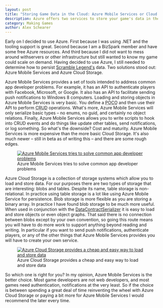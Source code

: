 ```yaml
---
layout: post
title: "Storing Game Data in the Cloud: Azure Mobile Services or Cloud Storage"
description: Azure offers two services to store your game's data in the cloud. Learn about them both and decide which one will work best for you.
category: Making Games
author: Alex Schearer
---
```


Early on I decided to use Azure. First because I was using .NET and the tooling support is great. 
Second because I am a BizSpark member and have some free Azure resources. And third because I did 
not want to mess around withservers or other infrastructure but still wanted to know my game could 
scale on demand. Having decided to use Azure, I still needed to determine how to persist 
[Scramble Legend's]({{site.url}}/scramble-legends) data. Two solutions stood out: Azure Mobile Services 
and Azure Cloud Storage. 

Azure Mobile Services provides a set of tools intended to address common app developer 
problems. For example, it has an API to authenticate players with Facebook, Microsoft, 
or Google. It also has an API to facilitate sending push notifications to Windows 8 
computers. Loading and storing objects in Azure Mobile Services is very basic. You 
define a <abbr title="Plain Old C# Object">POCO</abbr> and then use their API to perform 
<abbr title="Create, Retrieve, Update, Delete">CRUD</abbr> operations. What's more, Azure 
Mobile Services will only serialize basic types &ndash; no enums, no guid, and certainly 
no object relations. Finally, Azure Mobile Services allows you to write scripts to 
hook into CRUD events and do things like update other tables, send notifications, or 
log something. So what's the downside? Cost and maturity. Azure Mobile Services is more 
expensive than the more basic Cloud Storage. It's also much newer &ndash; still in beta 
as of writing this &ndash; and there are some rough edges.

<figure class="small">
    <a href="http://www.windowsazure.com/en-us/develop/mobile/">
        <img src="{{site.url}}/img/posts/2013-05-10-Azure Mobile Services or Cloud Storage/azure-mobile-services.jpg" alt="Azure Mobile Services tries to solve common app developer problems"/>
    </a>
    <figcaption>Azure Mobile Services tries to solve common app developer problems</figcaption>
</figure>

Azure Cloud Storage is a collection of storage systems which allow you to load and store 
data. For our purposes there are two types of storage that are interesting: blobs and 
tables. Despite its name, table storage is non-relational. In practice using table 
storage is a lot like using Azure Mobile Service for persistence. Blob storage is more 
flexible as you are storing a binary array. In practice I have found blob storage to 
be much more useful. When used in conjunction with the [DataContractSerializer](http://msdn.microsoft.com/en-us/library/system.runtime.serialization.datacontractserializer.aspx) 
it is easy to load and store objects or even object graphs. That said there is no connection 
between blobs except by your own convention, so going this route means you will have to 
do more work to support anything beyond reading and writing. In particular if you want 
to send push notifications, authenticate players, or any of the other things that Azure 
Mobile Services provides you will have to create your own service.

<figure class="small">
    <a href="http://www.windowsazure.com/en-us/manage/services/storage/">
        <img src="{{site.url}}/img/posts/2013-05-10-Azure Mobile Services or Cloud Storage/azure-cloud-storage.jpg" alt="Azure Cloud Storage provides a cheap and easy way to load and store data"/>
    </a>
    <figcaption>Azure Cloud Storage provides a cheap and easy way to load and store data</figcaption>
</figure>

So which one is right for you? In my opinion, Azure Mobile Services is the better choice. 
Most game developers are not web developers, and most games need authentication, 
notifications at the very least. So if the choice is between spending a 
great deal of time reinventing the wheel with Azure Cloud Storage or paying a bit more 
for Azure Mobile Services I would recommend the later every time.